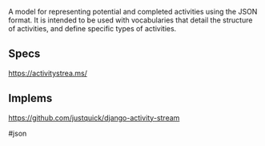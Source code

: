 A model for representing potential and completed activities using the JSON format. It is intended to be used with vocabularies that detail the structure of activities, and define specific types of activities.

## Specs

https://activitystrea.ms/

## Implems

https://github.com/justquick/django-activity-stream

<!-- Keywords -->
#json
<!-- /Keywords -->
